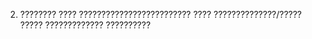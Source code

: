 2. ????????
????
?????????????????????????
????
??????????????/?????
?????
?????????????
??????????
